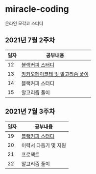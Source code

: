 # miracle-coding

온라인 모각코 스터디

## 2021년 7월 2주차
일자|공부내용|
|---|---|
|12|[블랙커피 스터디](https://github.com/ink-0/js-todo-list-step1)|
|13|[카카오페이코테 및 알고리즘 풀이](https://github.com/ink-0/training/blob/main/algo/Python/codility/PermCheck.py)|
|14|블랙커피 스터디|
|15|알고리즘 풀이|

## 2021년 7월 3주차
일자|공부내용|
|---|---|
|19|[블랙커피 스터디](https://github.com/ink-0/js-todo-list-step1)|
|20|이력서 다듬기 및 지원|
|21|프로젝트|
|22|알고리즘 풀이|
